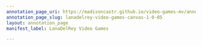 ```yaml
---
annotation_page_uri: https://madisoncastr.github.io/video-games-mv/annotations/lanadelrey-video-games-canvas-1-0-05.json
annotation_page_slug: lanadelrey-video-games-canvas-1-0-05
layout: annotation_page
manifest_label: LanaDelRey Video Games

---
```

